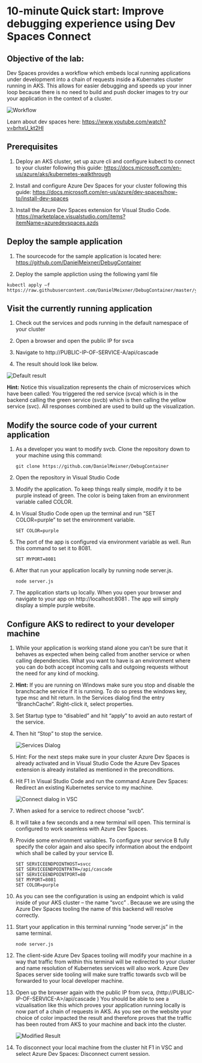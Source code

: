  # 10-minute Quick start: Improve debugging experience using Dev Spaces Connect 

 

## Objective of the lab: 
Dev Spaces provides a workflow which embeds local running applications under development into a chain of requests inside a Kubernates cluster running in AKS. This allows for easier debugging and speeds up your inner loop because there is no need to build and push docker images to try our your application in the context of a cluster. 

![Workflow](/media/master.png)
 


Learn about dev spaces here: https://www.youtube.com/watch?v=brhxU_kt2HI 

 

## Prerequisites 

1. Deploy an AKS cluster, set up azure cli and configure kubectl to connect to your cluster following this guide: 
    https://docs.microsoft.com/en-us/azure/aks/kubernetes-walkthrough 

1. Install and configure Azure Dev Spaces for your cluster following this guide: https://docs.microsoft.com/en-us/azure/dev-spaces/how-to/install-dev-spaces 

1. Install the Azure Dev Spaces extension for Visual Studio Code. https://marketplace.visualstudio.com/items?itemName=azuredevspaces.azds 

 
## Deploy the sample application 

1. The sourcecode for the sample application is located here: https://github.com/DanielMeixner/DebugContainer  

1. Deploy the sample appliction using the following yaml file 

```
kubectl apply –f https://raw.githubusercontent.com/DanielMeixner/DebugContainer/master/yamls/3svc.yaml 
```


 ## Visit the currently running application  

1. Check out the services and pods running in the default namespace of your cluster 

1. Open a browser and open the public IP for svca 

1. Navigate to http://PUBLIC-IP-OF-SERVICE-A/api/cascade 

1. The result should look like below.  

![Default result](/media/redgreenyellow.png)

 

**Hint:** Notice this visualization represents the chain of microservices which have been called: You triggered the red service (svca) which is in the backend calling the green service (svcb) which is then calling the yellow service (svc). All responses combined are used to build up the visualization.  

## Modify the source code of your current application 

 

1. As a developer you want to modify svcb. Clone the repository down to your machine using this command: 
    ```
    git clone https://github.com/DanielMeixner/DebugContainer 
    ```

1. Open the repository in Visual Studio Code 

1. Modify the application. To keep things really simple, modify it to be purple instead of green.   The color is being taken from an environment variable called COLOR. 

1. In Visual Studio Code open up the terminal and run “SET COLOR=purple” to set the environment variable. 

    ```
    SET COLOR=purple 
    ```

1. The port of the app is configured via environment variable as well. Run this command to set it to 8081. 
    ```
    SET MYPORT=8081 
    ```

1. After that run your application locally by running node server.js. 
    ```
    node server.js
    ```

1. The application starts up locally. When you open your browser and navigate to your app on http://localhost:8081 . The app will simply display a simple purple website.  

 
## Configure AKS to redirect to your developer machine 
1. While your application is working stand alone you can’t be sure that it behaves as expected when being called from another service or when calling dependencies. What you want to have is an environment where you can do both accept incoming calls and outgoing requests without the need for any kind of mocking. 

1. **Hint:** If you are running on Windows make sure you stop and disable the branchcache service if it is running. To do so press the windows key, type msc and hit return. In the Services dialog find the entry “BranchCache”. Right-click it, select properties.  

1. Set Startup type to “disabled” and hit “apply” to avoid an auto restart of the service. 

1. Then hit “Stop” to stop the service. 

    ![Services Dialog](/media/branchcache.png)


1. Hint: For the next steps make sure in your cluster Azure Dev Spaces is already activated and in Visual Studio Code the Azure Dev Spaces extension is already installed as mentioned in the preconditions. 

1. Hit F1 in Visual Studio Code and run the command Azure Dev Spaces: Redirect an existing Kubernetes service to my machine. 

    ![Connect dialog in VSC](/media/connect.png)

1. When asked for a service to redirect choose “svcb”. 

1. It will take a few seconds and a new terminal will open. This terminal is configured to work seamless with Azure Dev Spaces.  

1. Provide some environment variables. To configure your service B fully specify the color again and also specify information about the endpoint which shall be called by your service B.  
    ```
    SET SERVICEENDPOINTHOST=svcc 
    SET SERVICEENDPOINTPATH=/api/cascade 
    SET SERVICEENDPOINTPORT=80 
    SET MYPORT=8081 
    SET COLOR=purple 
    ```

1. As you can see the configuration is using an endpoint which is valid inside of your AKS cluster – the name “svcc” . Because we are using the Azure Dev Spaces tooling the name of this backend will resolve correctly. 

1. Start your application in this terminal running “node server.js” in the same terminal. 
    ```
    node server.js
    ```

1. The client-side Azure Dev Spaces tooling will modify your machine in a way that traffic from within this terminal will be redirected to your cluster and name resolution of Kubernetes services will also work. Azure Dev Spaces server side tooling will make sure traffic towards svcb will be forwarded to your local developer machine. 

1. Open up the browser again with the public IP from svca, (http://PUBLIC-IP-OF-SERVICE-A>/api/cascade ) You should be able to see a vizualisation like this which proves your application running locally is now part of a chain of requests in AKS. As you see on the website your choice of color impacted the result and therefore proves that the traffic has been routed from AKS to your machine and back into the cluster.   
 
    ![Modified Result](/media/redpurplegyellow.png)
 

 

1. To disconnect your local machine from the cluster hit F1 in VSC and select Azure Dev Spaces: Disconnect current session. 

 

 
 